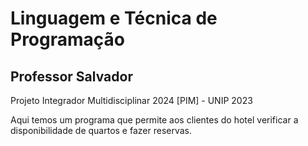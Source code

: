 
# Linguagem e Técnica de Programação
## Professor Salvador

Projeto Integrador Multidisciplinar 2024 [PIM] - UNIP 2023

Aqui temos um programa que permite aos clientes do hotel verificar a disponibilidade de quartos e fazer reservas.